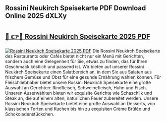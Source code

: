 ## Rossini Neukirch Speisekarte PDF Download Online 2025 dXLXy

# <h2><a href="http://gc9zo5.nevu.top/?p=Rossini+Neukirch+Speisekarte">🔗 👉🔴 Rossini Neukirch Speisekarte 2025 PDF</a></h2>

[![Rossini Neukirch Speisekarte 2025 PDF](https://i.imgur.com/dBaPXMq.png)](http://gc9zo5.nevu.top/?p=Rossini+Neukirch+Speisekarte)
Die Rossini Neukirch Speisekarte des Restaurants oder Cafés bietet nicht nur ein Menü mit Gerichten, sondern auch eine Gelegenheit für Sie, etwas zu finden, das für Ihren Geschmack köstlich und passend ist. Wir bieten auf unserer Rossini Neukirch Speisekarte einen Salatbereich an, in dem Sie aus Salaten aus frischem Gemüse und Obst für eine gesunde Ernährung wählen können. Für Fleischliebhaber bietet unsere Rossini Neukirch Speisekarte eine große Auswahl an Gerichten: Rindfleisch, Schweinefleisch, Huhn und Fisch. Unseren Auserwählten bieten wir exquisite Gerichte wie Schaschlik und Steak an, die auf einem alten, natürlichen Feuer zubereitet werden. Unsere Rossini Neukirch Speisekarte bietet eine große Auswahl an Desserts, von klassischen Torten und Kuchen bis hin zu exquisiten Crème Brûlée und Schokoladenstückchen.
